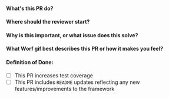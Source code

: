 #### What's this PR do?

#### Where should the reviewer start?

#### Why is this important, or what issue does this solve?

#### What Worf gif best describes this PR or how it makes you feel?

#### Definition of Done:
- [ ] This PR increases test coverage
- [ ] This PR includes `README` updates reflecting any new features/improvements to the framework
